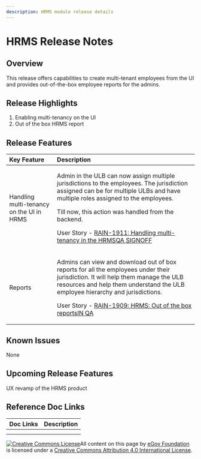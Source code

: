 ```yaml
---
description: HRMS module release details
---
```


# HRMS Release Notes

## Overview <a id="Overview"></a>

This release offers capabilities to create multi-tenant employees from the UI and provides out-of-the-box employee reports for the admins.

## Release Highlights <a id="Release-Highlights"></a>

1. Enabling multi-tenancy on the UI
2. Out of the box HRMS report

## Release Features <a id="Release-Features"></a>

<table>
  <thead>
    <tr>
      <th style="text-align:left"><b>Key Feature</b>
      </th>
      <th style="text-align:left"><b>Description</b>
      </th>
    </tr>
  </thead>
  <tbody>
    <tr>
      <td style="text-align:left">Handling multi-tenancy on the UI in HRMS</td>
      <td style="text-align:left">
        <p>Admin in the ULB can now assign multiple jurisdictions to the employees.
          The jurisdiction assigned can be for multiple ULBs and have multiple roles
          assigned to the employees.</p>
        <p>Till now, this action was handled from the backend.</p>
        <p>User Story - <a href="https://digit-discuss.atlassian.net/browse/RAIN-1911"><img src="https://digit-discuss.atlassian.net/secure/viewavatar?size=medium&amp;avatarId=10318&amp;avatarType=issuetype" alt/>RAIN-1911: Handling multi-tenancy in the HRMSQA SIGNOFF</a>
        </p>
      </td>
    </tr>
    <tr>
      <td style="text-align:left">Reports</td>
      <td style="text-align:left">
        <p>Admins can view and download out of box reports for all the employees
          under their jurisdiction. It will help them manage the ULB resources and
          help them understand the ULB employee hierarchy and jurisdictions.</p>
        <p>User Story - <a href="https://digit-discuss.atlassian.net/browse/RAIN-1909"><img src="https://digit-discuss.atlassian.net/secure/viewavatar?size=medium&amp;avatarId=10318&amp;avatarType=issuetype" alt/>RAIN-1909: HRMS: Out of the box reportsIN QA</a>
        </p>
      </td>
    </tr>
  </tbody>
</table>

## Known Issues <a id="Known-Issues"></a>

None

## Upcoming Release Features <a id="Upcoming-Release-Features"></a>

UX revamp of the HRMS product

## Reference Doc Links <a id="Reference-Doc-Links"></a>

| **Doc Links** | **Description** |
| :--- | :--- |
|  |  |
|  |  |

[![Creative Commons License](https://i.creativecommons.org/l/by/4.0/80x15.png)](http://creativecommons.org/licenses/by/4.0/)All content on this page by [eGov Foundation ](https://egov.org.in/)is licensed under a [Creative Commons Attribution 4.0 International License](http://creativecommons.org/licenses/by/4.0/).

